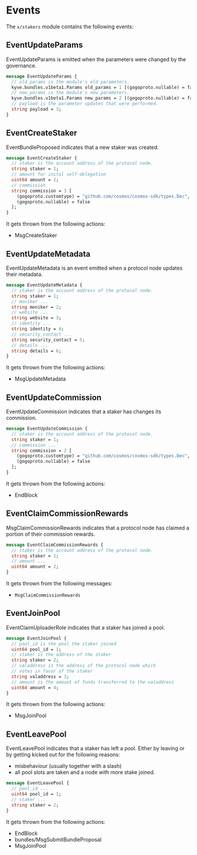 <!--
order: 5
-->

# Events

The `x/stakers` module contains the following events:

## EventUpdateParams

EventUpdateParams is emitted when the parameters were changed by the governance.

```protobuf
message EventUpdateParams {
  // old_params is the module's old parameters.
  kyve.bundles.v1beta1.Params old_params = 1 [(gogoproto.nullable) = false];
  // new_params is the module's new parameters.
  kyve.bundles.v1beta1.Params new_params = 2 [(gogoproto.nullable) = false];
  // payload is the parameter updates that were performed.
  string payload = 3;
}
```

## EventCreateStaker

EventBundleProposed indicates that a new staker was created.

```protobuf
message EventCreateStaker {
  // staker is the account address of the protocol node.
  string staker = 1;
  // amount for inital self-delegation
  uint64 amount = 2;
  // commission
  string commission = 3 [
    (gogoproto.customtype) = "github.com/cosmos/cosmos-sdk/types.Dec",
    (gogoproto.nullable) = false
  ];
}
```

It gets thrown from the following actions:

- MsgCreateStaker

## EventUpdateMetadata

EventUpdateMetadata is an event emitted when a protocol node updates their
metadata.

```protobuf
message EventUpdateMetadata {
  // staker is the account address of the protocol node.
  string staker = 1;
  // moniker ...
  string moniker = 2;
  // website ...
  string website = 3;
  // identity ...
  string identity = 4;
  // security_contact ...
  string security_contact = 5;
  // details ...
  string details = 6;
}
```

It gets thrown from the following actions:

- MsgUpdateMetadata

## EventUpdateCommission

EventUpdateCommission indicates that a staker has changes its commission.

```protobuf
message EventUpdateCommission {
  // staker is the account address of the protocol node.
  string staker = 1;
  // commission ...
  string commission = 2 [
    (gogoproto.customtype) = "github.com/cosmos/cosmos-sdk/types.Dec",
    (gogoproto.nullable) = false
  ];
}
```

It gets thrown from the following actions:

- EndBlock

## EventClaimCommissionRewards

MsgClaimCommissionRewards indicates that a protocol node has claimed a portion
of their commission rewards.

```protobuf
message EventClaimCommissionRewards {
  // staker is the account address of the protocol node.
  string staker = 1;
  // amount ...
  uint64 amount = 2;
}
```

It gets thrown from the following messages:

- `MsgClaimCommissionRewards`

## EventJoinPool

EventClaimUploaderRole indicates that a staker has joined a pool.

```protobuf
message EventJoinPool {
  // pool_id is the pool the staker joined
  uint64 pool_id = 1;
  // staker is the address of the staker
  string staker = 2;
  // valaddress is the address of the protocol node which 
  // votes in favor of the staker
  string valaddress = 3;
  // amount is the amount of funds transferred to the valaddress
  uint64 amount = 4;
}
```

It gets thrown from the following actions:

- MsgJoinPool

## EventLeavePool

EventLeavePool indicates that a staker has left a pool.
Either by leaving or by getting kicked out for the following reasons:

- misbehaviour (usually together with a slash)
- all pool slots are taken and a node with more stake joined.

```protobuf
message EventLeavePool {
  // pool_id ...
  uint64 pool_id = 1;
  // staker ...
  string staker = 2;
}
```

It gets thrown from the following actions:

- EndBlock
- bundles/MsgSubmitBundleProposal
- MsgJoinPool